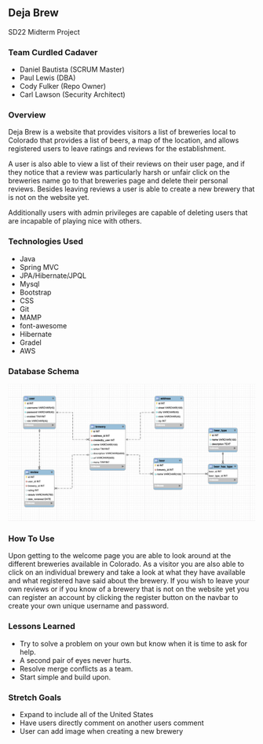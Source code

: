 ## Deja Brew
SD22 Midterm Project

### Team Curdled Cadaver
* Daniel Bautista (SCRUM Master)
* Paul Lewis (DBA)
* Cody Fulker (Repo Owner)
* Carl Lawson (Security Architect)

### Overview

Deja Brew is a website that provides visitors a list of breweries local to Colorado
that provides a list of beers, a map of the location, and allows registered users to
leave ratings and reviews for the establishment.

A user is also able to view a list of their reviews on their user page, and if they
notice that a review was particularly harsh or unfair click on the breweries name
go to that breweries page and delete their personal reviews. Besides leaving reviews
a user is able to create a new brewery that is not on the website yet.

Additionally users with admin privileges are capable of deleting users that are
incapable of playing nice with others.  

### Technologies Used

* Java
* Spring MVC
* JPA/Hibernate/JPQL
* Mysql
* Bootstrap
* CSS
* Git
* MAMP
* font-awesome
* Hibernate
* Gradel
* AWS

### Database Schema
![MidtermProject](DBSchema.png)


### How To Use

Upon getting to the welcome page you are able to look around at the different breweries
available in Colorado. As a visitor you are also able to click on an individual
brewery and take a look at what they have available and what registered have said about
the brewery. If you wish to leave your own reviews or if you know of a brewery that is
not on the website yet you can register an account by clicking the register button on the
navbar to create your own unique username and password.

### Lessons Learned

* Try to solve a problem on your own but know when it is time to ask for help.
* A second pair of eyes never hurts.
* Resolve merge conflicts as a team.
* Start simple and build upon.

### Stretch Goals

* Expand to include all of the United States
* Have users directly comment on another users comment
* User can add image when creating a new brewery
